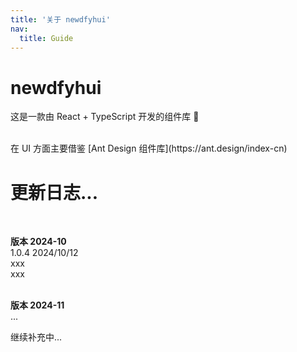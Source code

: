 ```yaml
---
title: '关于 newdfyhui'
nav:
  title: Guide
---
```


# newdfyhui

这是一款由 React + TypeScript 开发的组件库 🎉

<br />
在 UI 方面主要借鉴 [Ant Design 组件库](https://ant.design/index-cn)
<br />

# 更新日志...

<br />

**版本 2024-10**
<br />
1.0.4 2024/10/12
<br />
xxx
<br />
xxx
<br />
<br />

**版本 2024-11**
<br />
...
<br />

继续补充中...
